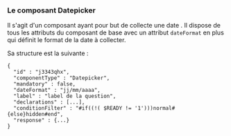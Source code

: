 ### Le composant Datepicker

Il s'agit d'un composant ayant pour but de collecte une date .
Il dispose de tous les attributs du composant de base avec un attribut `dateFormat` en plus qui définit le format de la date à collecter.

Sa structure est la suivante :

```json=
{ 
  "id" : "j3343qhx",
  "componentType" : "Datepicker",
  "mandatory" : false,
  "dateFormat" : "jj/mm/aaaa",
  "label" : "label de la question",
  "declarations" : [...],
  "conditionFilter" : "#if((!( $READY != '1')))normal#{else}hidden#end",
  "response" : {...}
}
```